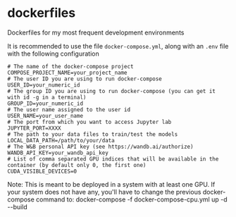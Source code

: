 # dockerfiles
Dockerfiles for my most frequent development environments

It is recommended to use the file `docker-compose.yml`, along with an `.env` file with the following configuration
```
# The name of the docker-compose project
COMPOSE_PROJECT_NAME=your_project_name
# The user ID you are using to run docker-compose
USER_ID=your_numeric_id
# The group ID you are using to run docker-compose (you can get it with id -g in a terminal)
GROUP_ID=your_numeric_id
# The user name assigned to the user id
USER_NAME=your_user_name
# The port from which you want to access Jupyter lab
JUPYTER_PORT=XXXX
# The path to your data files to train/test the models
LOCAL_DATA_PATH=/path/to/your/data
# The W&B personal API key (see https://wandb.ai/authorize)
WANDB_API_KEY=your_wandb_api_key
# List of comma separated GPU indices that will be available in the container (by default only 0, the first one)
CUDA_VISIBLE_DEVICES=0
```

Note: This is meant to be deployed in a system with at least one GPU. If your system does not have any, you'll have to change the previous docker-compose command to: docker-compose -f docker-compose-cpu.yml up -d --build

